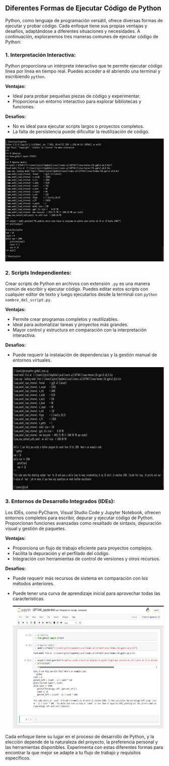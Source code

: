 ## Diferentes Formas de Ejecutar Código de Python

Python, como lenguaje de programación versátil, ofrece diversas formas de ejecutar y probar código. Cada enfoque tiene sus propias ventajas y desafíos, adaptándose a diferentes situaciones y necesidades. A continuación, exploraremos tres maneras comunes de ejecutar código de Python:

### 1. **Interpretación Interactiva:**

Python proporciona un intérprete interactivo que te permite ejecutar código línea por línea en tiempo real. Puedes acceder a él abriendo una terminal y escribiendo `python`.

**Ventajas:**
- Ideal para probar pequeñas piezas de código y experimentar.
- Proporciona un entorno interactivo para explorar bibliotecas y funciones.

**Desafíos:**
- No es ideal para ejecutar scripts largos o proyectos completos.
- La falta de persistencia puede dificultar la reutilización de código.

<p align="center">
      <img src="imagenes/ejemplo-cmd.png" alt="image" width="auto" height="390">
</p>

### 2. **Scripts Independientes:**

Crear scripts de Python en archivos con extensión `.py` es una manera común de escribir y ejecutar código. Puedes editar estos scripts con cualquier editor de texto y luego ejecutarlos desde la terminal con `python nombre_del_script.py`.

**Ventajas:**
- Permite crear programas completos y reutilizables.
- Ideal para automatizar tareas y proyectos más grandes.
- Mayor control y estructura en comparación con la interpretación interactiva.

**Desafíos:**
- Puede requerir la instalación de dependencias y la gestión manual de entornos virtuales.

  <p align="center">
      <img src="imagenes/ejemplo-programa.png" alt="image" width="auto" height="390">
  </p>

### 3. **Entornos de Desarrollo Integrados (IDEs):**

Los IDEs, como PyCharm, Visual Studio Code y Jupyter Notebook, ofrecen entornos completos para escribir, depurar y ejecutar código de Python. Proporcionan funciones avanzadas como resaltado de sintaxis, depuración visual y gestión de paquetes.

**Ventajas:**
- Proporciona un flujo de trabajo eficiente para proyectos complejos.
- Facilita la depuración y el perfilado del código.
- Integración con herramientas de control de versiones y otros recursos.

**Desafíos:**
- Puede requerir más recursos de sistema en comparación con los métodos anteriores.
- Puede tener una curva de aprendizaje inicial para aprovechar todas las características.

  <p align="center">
      <img src="imagenes/ejemplo-anaconda.png" alt="image" width="auto" height="390">
  </p>

Cada enfoque tiene su lugar en el proceso de desarrollo de Python, y la elección depende de la naturaleza del proyecto, la preferencia personal y las herramientas disponibles. Experimenta con estas diferentes formas para encontrar la que mejor se adapte a tu flujo de trabajo y requisitos específicos.
